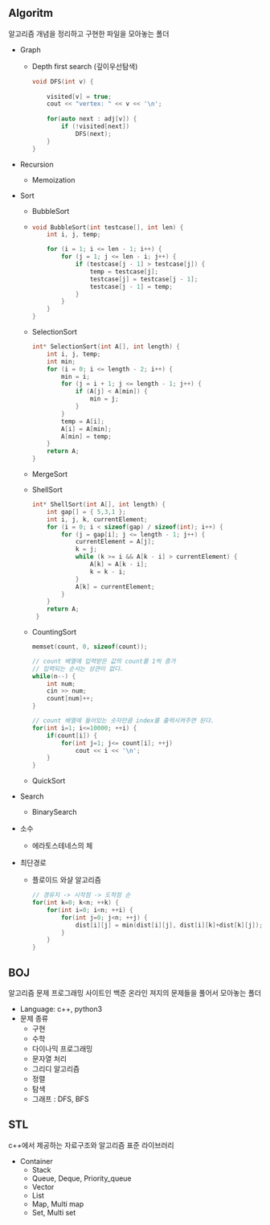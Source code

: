## Algoritm

 알고리즘 개념을 정리하고 구현한 파일을 모아놓는 폴더

- Graph
    - Depth first search (깊이우선탐색)

        ```c
        void DFS(int v) {
            
            visited[v] = true; 
            cout << "vertex: " << v << '\n';
            
            for(auto next : adj[v]) {
                if (!visited[next])
                    DFS(next);
            }
        }
        ```

- Recursion
    - Memoization
    
- Sort
    - BubbleSort
    - 
        ```c
        void BubbleSort(int testcase[], int len) {
        	int i, j, temp;
        
        	for (i = 1; i <= len - 1; i++) {
        		for (j = 1; j <= len - i; j++) {
        			if (testcase[j - 1] > testcase[j]) {
        				temp = testcase[j];
        				testcase[j] = testcase[j - 1];
        				testcase[j - 1] = temp;
        			}
        		}
        	}
        }
        ```
        
    - SelectionSort
    
        ```c
        int* SelectionSort(int A[], int length) {
        	int i, j, temp;
        	int min;
        	for (i = 0; i <= length - 2; i++) {
        		min = i;
        		for (j = i + 1; j <= length - 1; j++) {
        			if (A[j] < A[min]) {
        				min = j;
        			}
        		}
        		temp = A[i];
        		A[i] = A[min];
        		A[min] = temp;
        	}
        	return A;
        }
        ```
    - MergeSort
    
    - ShellSort
    
        ```c
        int* ShellSort(int A[], int length) {
        	int gap[] = { 5,3,1 };
        	int i, j, k, currentElement;
        	for (i = 0; i < sizeof(gap) / sizeof(int); i++) {
        		for (j = gap[i]; j <= length - 1; j++) {
        			currentElement = A[j];
        			k = j;
        			while (k >= i && A[k - i] > currentElement) {
        				A[k] = A[k - i];
        				k = k - i;
        			}
        			A[k] = currentElement;
        		}
        	}
        	return A;
         }
        ```
    
    - CountingSort
    
        ```c
        memset(count, 0, sizeof(count));
        
        // count 배열에 입력받은 값의 count를 1씩 증가
        // 입력되는 순서는 상관이 없다.
        while(n--) {
            int num;
            cin >> num;
            count[num]++;
        }
        
        // count 배열에 들어있는 숫자만큼 index를 출력시켜주면 된다.
        for(int i=1; i<=10000; ++i) {
            if(count[i]) {
                for(int j=1; j<= count[i]; ++j) 
                    cout << i << '\n';
            }
        }
        ```
        
    - QuickSort
- Search
    - BinarySearch
- 소수
    - 에라토스테네스의 체 
- 최단경로
    - 플로이드 와샬 알고리즘
    
        ```c
        // 경유지 -> 시작점 -> 도착점 순
        for(int k=0; k<n; ++k) {
            for(int i=0; i<n; ++i) {
                for(int j=0; j<n; ++j) {
                    dist[i][j] = min(dist[i][j], dist[i][k]+dist[k][j]);
                }
            }
        }
        ```
    
## BOJ

  알고리즘 문제 프로그래밍 사이트인 백준 온라인 져지의 문제들을 풀어서 모아놓는 폴더
  
  - Language: c++, python3
  - 문제 종류   
    - 구현
    - 수학
    - 다이나믹 프로그래밍
    - 문자열 처리
    - 그리디 알고리즘
    - 정렬
    - 탐색
    - 그래프 : DFS, BFS

## STL
c++에서 제공하는 자료구조와 알고리즘 표준 라이브러리 

- Container
    - Stack
    - Queue, Deque, Priority_queue
    - Vector
    - List
    - Map, Multi map
    - Set, Multi set


